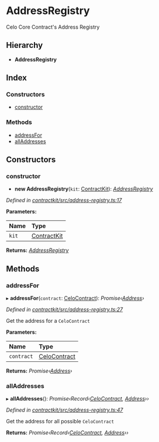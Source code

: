 # AddressRegistry

Celo Core Contract's Address Registry

## Hierarchy

* **AddressRegistry**

## Index

### Constructors

* [constructor](_address_registry_.addressregistry.md#constructor)

### Methods

* [addressFor](_address_registry_.addressregistry.md#addressfor)
* [allAddresses](_address_registry_.addressregistry.md#alladdresses)

## Constructors

### constructor

+ **new AddressRegistry**\(`kit`: [ContractKit](_kit_.contractkit.md)\): [_AddressRegistry_](_address_registry_.addressregistry.md)

_Defined in_ [_contractkit/src/address-registry.ts:17_](https://github.com/celo-org/celo-monorepo/blob/master/packages/contractkit/src/address-registry.ts#L17)

**Parameters:**

| Name | Type |
| :--- | :--- |
| `kit` | [ContractKit](_kit_.contractkit.md) |

**Returns:** [_AddressRegistry_](_address_registry_.addressregistry.md)

## Methods

### addressFor

▸ **addressFor**\(`contract`: [CeloContract](../enums/_base_.celocontract.md)\): _Promise‹_[_Address_](../external-modules/_base_.md#address)_›_

_Defined in_ [_contractkit/src/address-registry.ts:27_](https://github.com/celo-org/celo-monorepo/blob/master/packages/contractkit/src/address-registry.ts#L27)

Get the address for a `CeloContract`

**Parameters:**

| Name | Type |
| :--- | :--- |
| `contract` | [CeloContract](../enums/_base_.celocontract.md) |

**Returns:** _Promise‹_[_Address_](../external-modules/_base_.md#address)_›_

### allAddresses

▸ **allAddresses**\(\): _Promise‹Record‹_[_CeloContract_](../enums/_base_.celocontract.md)_,_ [_Address_](../external-modules/_base_.md#address)_››_

_Defined in_ [_contractkit/src/address-registry.ts:47_](https://github.com/celo-org/celo-monorepo/blob/master/packages/contractkit/src/address-registry.ts#L47)

Get the address for all possible `CeloContract`

**Returns:** _Promise‹Record‹_[_CeloContract_](../enums/_base_.celocontract.md)_,_ [_Address_](../external-modules/_base_.md#address)_››_

